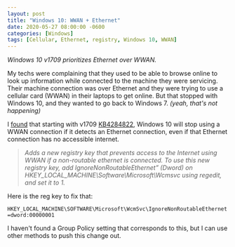 ```yaml
---
layout: post
title: "Windows 10: WWAN + Ethernet"
date: 2020-05-27 08:00:00 -0600
categories: [Windows]
tags: [Cellular, Ethernet, registry, Windows 10, WWAN]
---
```


*Windows 10 v1709 prioritizes Ethernet over WWAN.*

My techs were complaining that they used to be able to browse online to look up information while connected to the machine they were servicing. Their machine connection was over Ethernet and they were trying to use a cellular card (WWAN) in their laptops to get online. But that stopped with Windows 10, and they wanted to go back to Windows 7. *(yeah, that's not happening)*

I [found](https://superuser.com/questions/1322552/windows-10-cellular-with-lan) that starting with v1709 [KB4284822](https://support.microsoft.com/en-us/help/4284822/windows-10-update-kb4284822), Windows 10 will stop using a WWAN connection if it detects an Ethernet connection, even if that Ethernet connection has no accessible internet.

> *Adds a new registry key that prevents access to the Internet using WWAN if a non-routable ethernet is connected. To use this new registry key, add IgnoreNonRoutableEthernet” (Dword) on HKEY_LOCAL_MACHINE\Software\Microsoft\Wcmsvc using regedit, and set it to 1.*

Here is the reg key to fix that:

`HKEY_LOCAL_MACHINE\SOFTWARE\Microsoft\WcmSvc\IgnoreNonRoutableEthernet=dword:00000001`

I haven't found a Group Policy setting that corresponds to this, but I can use other methods to push this change out.
